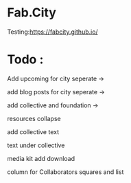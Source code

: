 # Fab.City

Testing:<https://fabcity.github.io/>


# Todo :

Add upcoming for city seperate ->

add blog posts for city seperate ->

add collective and foundation ->

resources collapse

add collective text

text under collective


media kit add download

column for Collaborators squares and list 
